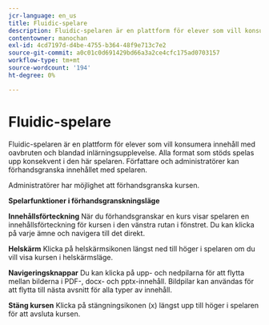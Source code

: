 ```yaml
---
jcr-language: en_us
title: Fluidic-spelare
description: Fluidic-spelaren är en plattform för elever som vill konsumera innehåll med oavbruten och blandad inlärningsupplevelse. Alla format som stöds spelas upp konsekvent i den här spelaren. Författare och administratörer kan förhandsgranska innehållet med spelaren.
contentowner: manochan
exl-id: 4cd7197d-d4be-4755-b364-48f9e713c7e2
source-git-commit: a0c01c0d691429bd66a3a2ce4cfc175ad0703157
workflow-type: tm+mt
source-wordcount: '194'
ht-degree: 0%

---
```


# Fluidic-spelare

Fluidic-spelaren är en plattform för elever som vill konsumera innehåll med oavbruten och blandad inlärningsupplevelse. Alla format som stöds spelas upp konsekvent i den här spelaren. Författare och administratörer kan förhandsgranska innehållet med spelaren.

Administratörer har möjlighet att förhandsgranska kursen.

**Spelarfunktioner i förhandsgranskningsläge**

**Innehållsförteckning** När du förhandsgranskar en kurs visar spelaren en innehållsförteckning för kursen i den vänstra rutan i fönstret. Du kan klicka på varje ämne och navigera till det direkt.

**Helskärm** Klicka på helskärmsikonen längst ned till höger i spelaren om du vill visa kursen i helskärmsläge.

**Navigeringsknappar** Du kan klicka på upp- och nedpilarna för att flytta mellan bilderna i PDF-, docx- och pptx-innehåll. Bildpilar kan användas för att flytta till nästa avsnitt för alla typer av innehåll.

**Stäng kursen** Klicka på stängningsikonen (x) längst upp till höger i spelaren för att avsluta kursen.
